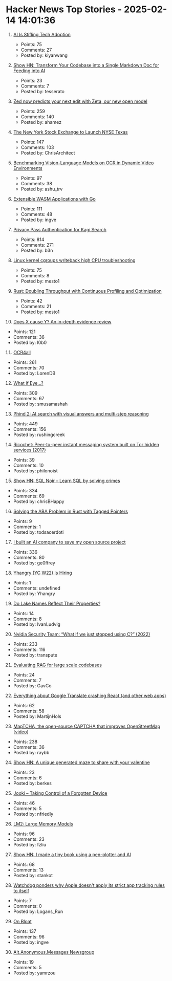 # Hacker News Top Stories - 2025-02-14 14:01:36

1. [AI Is Stifling Tech Adoption](https://vale.rocks/posts/ai-is-stifling-tech-adoption)
   - Points: 75
   - Comments: 27
   - Posted by: kiyanwang

2. [Show HN: Transform Your Codebase into a Single Markdown Doc for Feeding into AI](https://tesserato.web.app/posts/2025-02-12-CodeWeaver-launch/index.html)
   - Points: 23
   - Comments: 7
   - Posted by: tesserato

3. [Zed now predicts your next edit with Zeta, our new open model](https://zed.dev/blog/edit-prediction)
   - Points: 259
   - Comments: 140
   - Posted by: ahamez

4. [The New York Stock Exchange to Launch NYSE Texas](https://ir.theice.com/press/news-details/2025/The-New-York-Stock-Exchange-to-Launch-NYSE-Texas/default.aspx)
   - Points: 147
   - Comments: 103
   - Posted by: ChrisArchitect

5. [Benchmarking Vision-Language Models on OCR in Dynamic Video Environments](https://arxiv.org/abs/2502.06445)
   - Points: 97
   - Comments: 38
   - Posted by: ashu_trv

6. [Extensible WASM Applications with Go](https://go.dev/blog/wasmexport)
   - Points: 111
   - Comments: 48
   - Posted by: ingve

7. [Privacy Pass Authentication for Kagi Search](https://blog.kagi.com/kagi-privacy-pass)
   - Points: 814
   - Comments: 271
   - Posted by: b3n

8. [Linux kernel cgroups writeback high CPU troubleshooting](https://dasl.cc/2025/01/01/debugging-our-new-linux-kernel/)
   - Points: 75
   - Comments: 8
   - Posted by: mesto1

9. [Rust: Doubling Throughput with Continuous Profiling and Optimization](https://www.polarsignals.com/blog/posts/2025/02/11/doubling-throughput-with-continuous-profiling-and-optimization)
   - Points: 42
   - Comments: 21
   - Posted by: mesto1

10. [Does X cause Y? An in-depth evidence review](https://www.cold-takes.com/does-x-cause-y-an-in-depth-evidence-review/)
   - Points: 121
   - Comments: 36
   - Posted by: l0b0

11. [OCR4all](https://www.ocr4all.org/)
   - Points: 261
   - Comments: 70
   - Posted by: LorenDB

12. [What if Eye...?](https://eyes.mit.edu/)
   - Points: 309
   - Comments: 67
   - Posted by: smusamashah

13. [Phind 2: AI search with visual answers and multi-step reasoning](https://www.phind.com/blog/phind-2)
   - Points: 449
   - Comments: 156
   - Posted by: rushingcreek

14. [Ricochet: Peer-to-peer instant messaging system built on Tor hidden services (2017)](https://github.com/ricochet-im/ricochet)
   - Points: 39
   - Comments: 10
   - Posted by: philonoist

15. [Show HN: SQL Noir – Learn SQL by solving crimes](https://www.sqlnoir.com)
   - Points: 334
   - Comments: 69
   - Posted by: chrisBHappy

16. [Solving the ABA Problem in Rust with Tagged Pointers](https://minikin.me/blog/solving-the-aba-problem-in-rust-tagged-pointers)
   - Points: 9
   - Comments: 1
   - Posted by: todsacerdoti

17. [I built an AI company to save my open source project](https://timefold.ai/blog/how-i-built-an-ai-company-to-save-my-open-source-project)
   - Points: 336
   - Comments: 80
   - Posted by: ge0ffrey

18. [Yhangry (YC W22) Is Hiring](undefined)
   - Points: 1
   - Comments: undefined
   - Posted by: Yhangry

19. [Do Lake Names Reflect Their Properties?](https://ivanludvig.dev/tech/lake-colors)
   - Points: 14
   - Comments: 8
   - Posted by: IvanLudvig

20. [Nvidia Security Team: “What if we just stopped using C?” (2022)](https://blog.adacore.com/nvidia-security-team-what-if-we-just-stopped-using-c)
   - Points: 233
   - Comments: 116
   - Posted by: transpute

21. [Evaluating RAG for large scale codebases](https://www.qodo.ai/blog/evaluating-rag-for-large-scale-codebases/)
   - Points: 24
   - Comments: 7
   - Posted by: GavCo

22. [Everything about Google Translate crashing React (and other web apps)](https://martijnhols.nl/blog/everything-about-google-translate-crashing-react)
   - Points: 62
   - Comments: 58
   - Posted by: MartijnHols

23. [MapTCHA, the open-source CAPTCHA that improves OpenStreetMap [video]](https://fosdem.org/2025/schedule/event/fosdem-2025-5879-maptcha-the-open-source-captcha-that-improves-openstreetmap/)
   - Points: 238
   - Comments: 36
   - Posted by: raybb

24. [Show HN: A unique generated maze to share with your valentine](https://love.berk.es/)
   - Points: 23
   - Comments: 6
   - Posted by: berkes

25. [Jooki – Taking Control of a Forgotten Device](https://nv1t.github.io/blog/reviving-jooki/)
   - Points: 46
   - Comments: 5
   - Posted by: nfriedly

26. [LM2: Large Memory Models](https://arxiv.org/abs/2502.06049)
   - Points: 96
   - Comments: 23
   - Posted by: fzliu

27. [Show HN: I made a tiny book using a pen-plotter and AI](https://muffinman.io/blog/the-tiny-book-of-great-joys/)
   - Points: 68
   - Comments: 13
   - Posted by: stankot

28. [Watchdog ponders why Apple doesn't apply its strict app tracking rules to itself](https://www.theregister.com/2025/02/14/apple_app_tracking_probe/)
   - Points: 7
   - Comments: 0
   - Posted by: Logans_Run

29. [On Bloat](https://docs.google.com/presentation/d/e/2PACX-1vSmIbSwh1_DXKEMU5YKgYpt5_b4yfOfpfEOKS5_cvtLdiHsX6zt-gNeisamRuCtDtCb2SbTafTI8V47/pub?start=false&loop=false&delayms=3000)
   - Points: 137
   - Comments: 96
   - Posted by: ingve

30. [Alt.Anonymous.Messages Newsgroup](http://wudewasa.blogspot.com/2017/05/altanonymousmessages-newsgroup.html)
   - Points: 19
   - Comments: 5
   - Posted by: yamrzou

